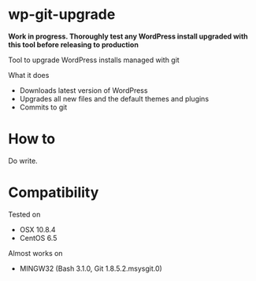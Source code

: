 wp-git-upgrade
==============

**Work in progress. Thoroughly test any WordPress install upgraded with this tool before releasing to production** 

Tool to upgrade WordPress installs managed with git

What it does
* Downloads latest version of WordPress
* Upgrades all new files and the default themes and plugins
* Commits to git

How to
======

Do write.

Compatibility
=============

Tested on

* OSX 10.8.4
* CentOS 6.5

Almost works on

* MINGW32 (Bash 3.1.0, Git 1.8.5.2.msysgit.0)
 
